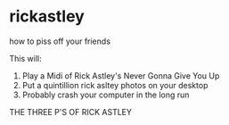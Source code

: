 # rickastley
how to piss off your friends

This will:
1. Play a Midi of Rick Astley's Never Gonna Give You Up
2. Put a quintillion rick asltey photos on your desktop
3. Probably crash your computer in the long run

THE THREE P'S OF RICK ASTLEY
